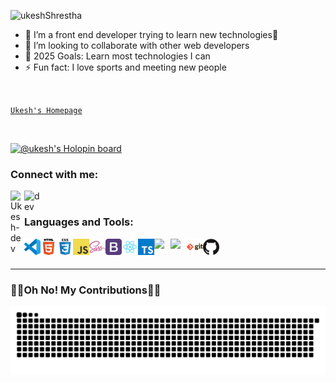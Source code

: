 


![ukeshShrestha](https://github.com/Ukesh-dev/Ukesh-dev/assets/63498317/53818b76-b0ce-46ac-988b-80d04b789fdd)


- 🌱 I’m a front end developer trying to learn new technologies🤣
- 👯 I’m looking to collaborate with other web developers
- 🥅 2025 Goals: Learn most technologies I can 
- ⚡ Fun fact: I love sports and meeting new people
<br />

[`Ukesh's Homepage`](https://www.ukeshrestha.com.np/)

<br />


[![@ukesh's Holopin board](https://holopin.io/api/user/board?user=ukesh)](https://holopin.io/@ukesh)

### Connect with me:
[<img align="left" alt="Ukesh-dev" width="22px" src="https://cdn.jsdelivr.net/npm/simple-icons@v3/icons/facebook.svg" />][facebook]
[<img width="25px" align="left"  src='https://cdn.jsdelivr.net/npm/simple-icons@3.0.1/icons/dev-dot-to.svg' alt='dev'>](https://dev.to/ukeshdev)  
<!-- [<img  width="25px"  align="left" src='https://cdn.jsdelivr.net/npm/simple-icons@3.0.1/icons/github.svg' alt='Ukesh-dev'>](https://github.com/Ukesh-dev)   -->

<br />

### Languages and Tools:

<img align="left" alt="Visual Studio Code" width="26px" src="https://raw.githubusercontent.com/github/explore/80688e429a7d4ef2fca1e82350fe8e3517d3494d/topics/visual-studio-code/visual-studio-code.png" />
<img align="left" alt="HTML5" width="26px" src="https://raw.githubusercontent.com/github/explore/80688e429a7d4ef2fca1e82350fe8e3517d3494d/topics/html/html.png" />
<img align="left" alt="CSS3" width="26px" src="https://raw.githubusercontent.com/github/explore/80688e429a7d4ef2fca1e82350fe8e3517d3494d/topics/css/css.png" />
<img align="left" alt="JavaScript" width="26px" src="https://raw.githubusercontent.com/github/explore/80688e429a7d4ef2fca1e82350fe8e3517d3494d/topics/javascript/javascript.png" />
<img align="left" alt="Sass" width="26px" src="https://raw.githubusercontent.com/github/explore/80688e429a7d4ef2fca1e82350fe8e3517d3494d/topics/sass/sass.png" />
<img align="left" alt="JavaScript" width="26px" src="https://raw.githubusercontent.com/github/explore/80688e429a7d4ef2fca1e82350fe8e3517d3494d/topics/bootstrap/bootstrap.png" />
<img align="left" alt="React" width="26px" src="https://raw.githubusercontent.com/github/explore/80688e429a7d4ef2fca1e82350fe8e3517d3494d/topics/react/react.png"/>
<img align="left" alt="Typescript" width="26px" src="https://raw.githubusercontent.com/github/explore/80688e429a7d4ef2fca1e82350fe8e3517d3494d/topics/typescript/typescript.png"/>
<img align="left" width="26" src="https://cdn.jsdelivr.net/npm/simple-icons@v5/icons/styledcomponents.svg" />
<img align="left" width="26" src="https://cdn.jsdelivr.net/npm/simple-icons@v5/icons/materialui.svg" />
<img align="left" alt="Git" width="26px" src="https://raw.githubusercontent.com/github/explore/80688e429a7d4ef2fca1e82350fe8e3517d3494d/topics/git/git.png" />
<img align="left" alt="GitHub" width="26px" src="https://raw.githubusercontent.com/github/explore/78df643247d429f6cc873026c0622819ad797942/topics/github/github.png" />



<br />
<br />

---
### 🐍🐍Oh No! My Contributions🐍🐍
<img align="center" src="https://raw.githubusercontent.com/Ukesh-dev/Ukesh-dev/output/github-contribution-grid-snake.svg" />

<!--   <summary>:zap: GitHub Stats :zap:</summary> -->
  
<!--   <img align="left" alt="Ukesh's GitHub Stats" src="https://github-readme-stats.vercel.app/api?username=Ukesh-dev&show_icons=true&hide_border=true&theme=nightowl" /> -->
<!-- ![](https://raw.githubusercontent.com/Ukesh-dev/github-stats/master/generated/overview.svg#gh-dark-mode-only)
![](https://raw.githubusercontent.com/Ukesh-dev/github-stats/master/generated/overview.svg#gh-light-mode-only) -->






[facebook]: https://www.facebook.com/ukeshcrestha

